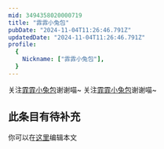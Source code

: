 ```yaml
---
mid: 3494358020000719
title: "霏霏小兔包"
pubDate: "2024-11-04T11:26:46.791Z"
updatedDate: "2024-11-04T11:26:46.791Z"
profile:
  {
    Nickname: ["霏霏小兔包"],
  }
---
```


关注[霏霏小兔包](https://space.bilibili.com/3494358020000719)谢谢喵~ 关注[霏霏小兔包](https://space.bilibili.com/3494358020000719)谢谢喵~

## 此条目有待补充
你可以在[这里](https://github.com/Yuhanawa/VTuber.ICU/edit/master/src/content/v/霏霏小兔包/index.md)编辑本文
